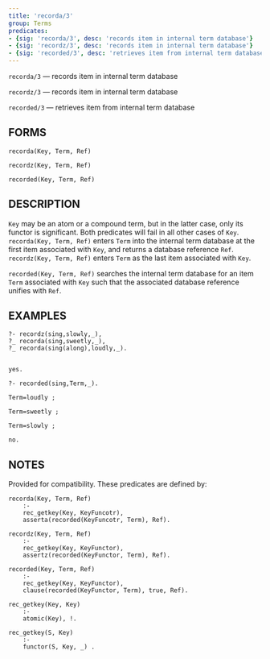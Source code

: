 ```yaml
---
title: 'recorda/3'
group: Terms
predicates:
- {sig: 'recorda/3', desc: 'records item in internal term database'}
- {sig: 'recordz/3', desc: 'records item in internal term database'}
- {sig: 'recorded/3', desc: 'retrieves item from internal term database'}
---
```

`recorda/3` — records item in internal term database

`recordz/3` — records item in internal term database

`recorded/3` — retrieves item from internal term database

## FORMS
```
recorda(Key, Term, Ref)

recordz(Key, Term, Ref)

recorded(Key, Term, Ref)
```
## DESCRIPTION

`Key` may be an atom or a compound term, but in the latter case, only its functor is significant. Both predicates will fail in all other cases of `Key`. `recorda(Key, Term, Ref)` enters `Term` into the internal term database at the first item associated with `Key`, and returns a database reference `Ref`. `recordz(Key, Term, Ref)` enters `Term` as the last item associated with `Key`.

`recorded(Key, Term, Ref)` searches the internal term database for an item `Term` associated with `Key` such that the associated database reference unifies with `Ref`.

## EXAMPLES
```
?- recordz(sing,slowly,_),
?_ recorda(sing,sweetly,_),
?_ recorda(sing(along),loudly,_).


yes.

?- recorded(sing,Term,_).

Term=loudly ;

Term=sweetly ;

Term=slowly ;

no.
```

## NOTES

Provided for compatibility. These predicates are defined by:
```
recorda(Key, Term, Ref) 
    :-
    rec_getkey(Key, KeyFuncotr),
    asserta(recorded(KeyFuncotr, Term), Ref).

recordz(Key, Term, Ref) 
    :-
    rec_getkey(Key, KeyFunctor),
    assertz(recorded(KeyFunctor, Term), Ref).

recorded(Key, Term, Ref) 
    :-
    rec_getkey(Key, KeyFunctor),
    clause(recorded(KeyFunctor, Term), true, Ref).

rec_getkey(Key, Key) 
    :- 
    atomic(Key), !.

rec_getkey(S, Key) 
    :- 
    functor(S, Key, _) .

```
